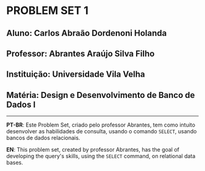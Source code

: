 # **PROBLEM SET 1**

## Aluno: Carlos Abraão Dordenoni Holanda
## Professor: Abrantes Araújo Silva Filho
## Instituição: Universidade Vila Velha
## Matéria: Design e Desenvolvimento de Banco de Dados I
***
**PT-BR**: Este Problem Set, criado pelo professor Abrantes, tem como intuito desenvolver as habilidades de consulta, usando o comando `SELECT`, usando bancos de dados relacionais.

**EN**: This problem set, created by professor Abrantes, has the goal of developing the query's skills, using the `SELECT` command, on relational data bases.